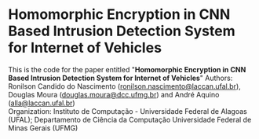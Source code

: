# Homomorphic Encryption in CNN Based Intrusion Detection System for Internet of Vehicles 
This is the code for the paper entitled "**Homomorphic Encryption in CNN Based Intrusion Detection System for Internet of Vehicles**"
Authors: Ronilson Candido do Nascimento (ronilson.nascimento@laccan.ufal.br), Douglas Moura (douglas.moura@dcc.ufmg.br) and André Aquino (alla@laccan.ufal.br)  
Organization: Instituto de Computação - Universidade Federal de Alagoas (UFAL); Departamento de Ciência da Computação Universidade Federal de Minas Gerais (UFMG)
